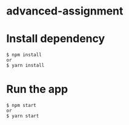 # advanced-assignment

# Install dependency

    $ npm install
    or
    $ yarn install

# Run the app

    $ npm start
    or
    $ yarn start